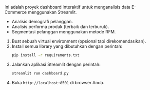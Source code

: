 Ini adalah proyek dashboard interaktif untuk menganalisis data E-Commerce menggunakan Streamlit.

- Analisis demografi pelanggan.
- Analisis performa produk (terbaik dan terburuk).
- Segmentasi pelanggan menggunakan metode RFM.

1.  Buat sebuah virtual environment (opsional tapi direkomendasikan).
2.  Install semua library yang dibutuhkan dengan perintah:
    ```bash
    pip install -r requirements.txt
    ```
3.  Jalankan aplikasi Streamlit dengan perintah:
    ```bash
    streamlit run dashboard.py
    ```
4.  Buka `http://localhost:8501` di browser Anda.